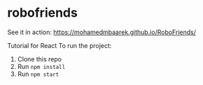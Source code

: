 # robofriends

See it in action:
https://mohamedmbaarek.github.io/RoboFriends/

Tutorial for React
To run the project:

1. Clone this repo
2. Run `npm install`
3. Run `npm start`
